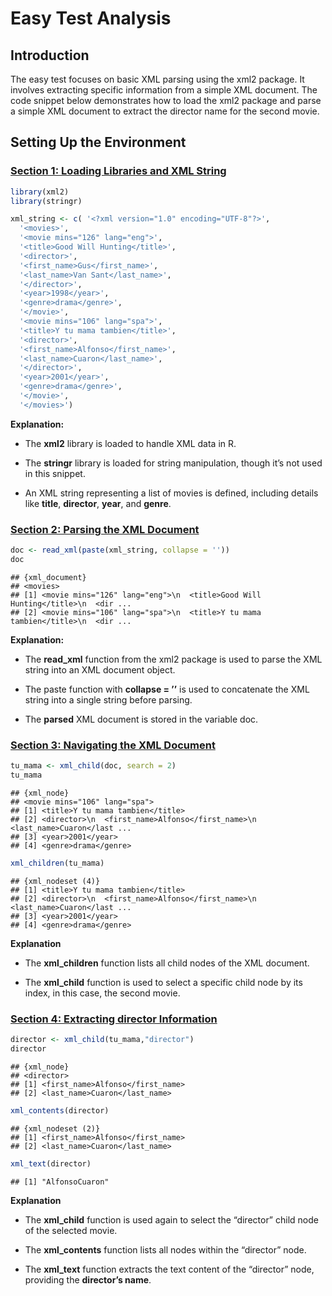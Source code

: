 Easy Test Analysis
================

## Introduction

The easy test focuses on basic XML parsing using the xml2 package. It
involves extracting specific information from a simple XML document. The
code snippet below demonstrates how to load the xml2 package and parse a
simple XML document to extract the director name for the second movie.

## Setting Up the Environment

### <u>Section 1: Loading Libraries and XML String</u>

``` r
library(xml2)
library(stringr)

xml_string <- c( '<?xml version="1.0" encoding="UTF-8"?>',
  '<movies>',
  '<movie mins="126" lang="eng">',
  '<title>Good Will Hunting</title>',
  '<director>',
  '<first_name>Gus</first_name>',
  '<last_name>Van Sant</last_name>',
  '</director>',
  '<year>1998</year>',
  '<genre>drama</genre>',
  '</movie>',
  '<movie mins="106" lang="spa">',
  '<title>Y tu mama tambien</title>',
  '<director>',
  '<first_name>Alfonso</first_name>',
  '<last_name>Cuaron</last_name>',
  '</director>',
  '<year>2001</year>',
  '<genre>drama</genre>',
  '</movie>',
  '</movies>')
```

**Explanation:**

- The **xml2** library is loaded to handle XML data in R.

- The **stringr** library is loaded for string manipulation, though it’s
  not used in this snippet.

- An XML string representing a list of movies is defined, including
  details like **title**, **director**, **year**, and **genre**.  

### <u>Section 2: Parsing the XML Document</u>

``` r
doc <- read_xml(paste(xml_string, collapse = ''))
doc
```

    ## {xml_document}
    ## <movies>
    ## [1] <movie mins="126" lang="eng">\n  <title>Good Will Hunting</title>\n  <dir ...
    ## [2] <movie mins="106" lang="spa">\n  <title>Y tu mama tambien</title>\n  <dir ...

**Explanation:**

- The **read_xml** function from the xml2 package is used to parse the
  XML string into an XML document object.

- The paste function with **collapse = ’’** is used to concatenate the
  XML string into a single string before parsing.

- The **parsed** XML document is stored in the variable doc.

### <u>Section 3: Navigating the XML Document</u>

``` r
tu_mama <- xml_child(doc, search = 2)
tu_mama
```

    ## {xml_node}
    ## <movie mins="106" lang="spa">
    ## [1] <title>Y tu mama tambien</title>
    ## [2] <director>\n  <first_name>Alfonso</first_name>\n  <last_name>Cuaron</last ...
    ## [3] <year>2001</year>
    ## [4] <genre>drama</genre>

``` r
xml_children(tu_mama)
```

    ## {xml_nodeset (4)}
    ## [1] <title>Y tu mama tambien</title>
    ## [2] <director>\n  <first_name>Alfonso</first_name>\n  <last_name>Cuaron</last ...
    ## [3] <year>2001</year>
    ## [4] <genre>drama</genre>

**Explanation**

- The **xml_children** function lists all child nodes of the XML
  document.

- The **xml_child** function is used to select a specific child node by
  its index, in this case, the second movie.

### <u>Section 4: Extracting director Information</u>

``` r
director <- xml_child(tu_mama,"director")
director
```

    ## {xml_node}
    ## <director>
    ## [1] <first_name>Alfonso</first_name>
    ## [2] <last_name>Cuaron</last_name>

``` r
xml_contents(director)
```

    ## {xml_nodeset (2)}
    ## [1] <first_name>Alfonso</first_name>
    ## [2] <last_name>Cuaron</last_name>

``` r
xml_text(director)
```

    ## [1] "AlfonsoCuaron"

**Explanation**

- The **xml_child** function is used again to select the “director”
  child node of the selected movie.

- The **xml_contents** function lists all nodes within the “director”
  node.

- The **xml_text** function extracts the text content of the “director”
  node, providing the **director’s name**.
